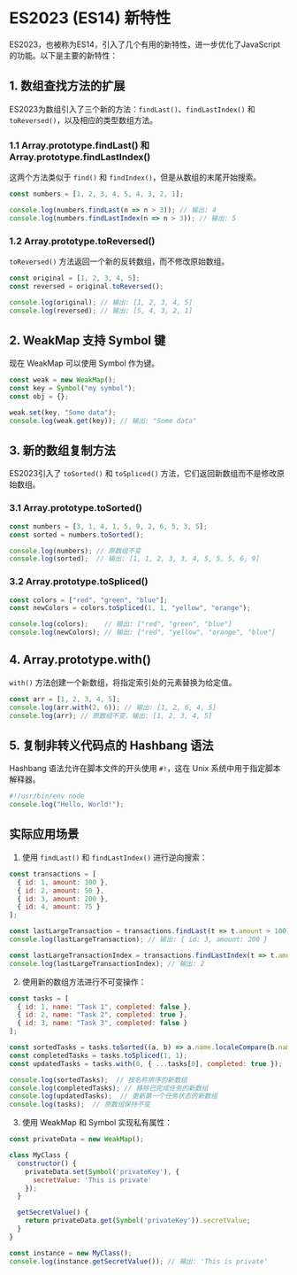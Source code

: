 # ES2023 (ES14) 新特性

ES2023，也被称为ES14，引入了几个有用的新特性，进一步优化了JavaScript的功能。以下是主要的新特性：

## 1. 数组查找方法的扩展

ES2023为数组引入了三个新的方法：`findLast()`、`findLastIndex()` 和 `toReversed()`，以及相应的类型数组方法。

### 1.1 Array.prototype.findLast() 和 Array.prototype.findLastIndex()

这两个方法类似于 `find()` 和 `findIndex()`，但是从数组的末尾开始搜索。

```javascript
const numbers = [1, 2, 3, 4, 5, 4, 3, 2, 1];

console.log(numbers.findLast(n => n > 3)); // 输出: 4
console.log(numbers.findLastIndex(n => n > 3)); // 输出: 5
```

### 1.2 Array.prototype.toReversed()

`toReversed()` 方法返回一个新的反转数组，而不修改原始数组。

```javascript
const original = [1, 2, 3, 4, 5];
const reversed = original.toReversed();

console.log(original); // 输出: [1, 2, 3, 4, 5]
console.log(reversed); // 输出: [5, 4, 3, 2, 1]
```

## 2. WeakMap 支持 Symbol 键

现在 WeakMap 可以使用 Symbol 作为键。

```javascript
const weak = new WeakMap();
const key = Symbol("my symbol");
const obj = {};

weak.set(key, "Some data");
console.log(weak.get(key)); // 输出: "Some data"
```

## 3. 新的数组复制方法

ES2023引入了 `toSorted()` 和 `toSpliced()` 方法，它们返回新数组而不是修改原始数组。

### 3.1 Array.prototype.toSorted()

```javascript
const numbers = [3, 1, 4, 1, 5, 9, 2, 6, 5, 3, 5];
const sorted = numbers.toSorted();

console.log(numbers); // 原数组不变
console.log(sorted);  // 输出: [1, 1, 2, 3, 3, 4, 5, 5, 5, 6, 9]
```

### 3.2 Array.prototype.toSpliced()

```javascript
const colors = ["red", "green", "blue"];
const newColors = colors.toSpliced(1, 1, "yellow", "orange");

console.log(colors);    // 输出: ["red", "green", "blue"]
console.log(newColors); // 输出: ["red", "yellow", "orange", "blue"]
```

## 4. Array.prototype.with()

`with()` 方法创建一个新数组，将指定索引处的元素替换为给定值。

```javascript
const arr = [1, 2, 3, 4, 5];
console.log(arr.with(2, 6)); // 输出: [1, 2, 6, 4, 5]
console.log(arr); // 原数组不变，输出: [1, 2, 3, 4, 5]
```

## 5. 复制非转义代码点的 Hashbang 语法

Hashbang 语法允许在脚本文件的开头使用 `#!`，这在 Unix 系统中用于指定脚本解释器。

```javascript
#!/usr/bin/env node
console.log("Hello, World!");
```

## 实际应用场景

1. 使用 `findLast()` 和 `findLastIndex()` 进行逆向搜索：

```javascript
const transactions = [
  { id: 1, amount: 100 },
  { id: 2, amount: 50 },
  { id: 3, amount: 200 },
  { id: 4, amount: 75 }
];

const lastLargeTransaction = transactions.findLast(t => t.amount > 100);
console.log(lastLargeTransaction); // 输出: { id: 3, amount: 200 }

const lastLargeTransactionIndex = transactions.findLastIndex(t => t.amount > 100);
console.log(lastLargeTransactionIndex); // 输出: 2
```

2. 使用新的数组方法进行不可变操作：

```javascript
const tasks = [
  { id: 1, name: "Task 1", completed: false },
  { id: 2, name: "Task 2", completed: true },
  { id: 3, name: "Task 3", completed: false }
];

const sortedTasks = tasks.toSorted((a, b) => a.name.localeCompare(b.name));
const completedTasks = tasks.toSpliced(1, 1);
const updatedTasks = tasks.with(0, { ...tasks[0], completed: true });

console.log(sortedTasks);  // 按名称排序的新数组
console.log(completedTasks); // 移除已完成任务的新数组
console.log(updatedTasks);  // 更新第一个任务状态的新数组
console.log(tasks);  // 原数组保持不变
```

3. 使用 WeakMap 和 Symbol 实现私有属性：

```javascript
const privateData = new WeakMap();

class MyClass {
  constructor() {
    privateData.set(Symbol('privateKey'), {
      secretValue: 'This is private'
    });
  }

  getSecretValue() {
    return privateData.get(Symbol('privateKey')).secretValue;
  }
}

const instance = new MyClass();
console.log(instance.getSecretValue()); // 输出: 'This is private'
```


